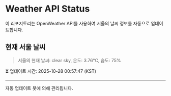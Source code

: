 
# Weather API Status

이 리포지토리는 OpenWeather API를 사용하여 서울의 날씨 정보를 자동으로 업데이트합니다.

## 현재 서울 날씨
> 서울의 현재 날씨: clear sky, 온도: 3.76°C, 습도: 75%

⏳ 업데이트 시간: 2025-10-28 00:57:47 (KST)

---
자동 업데이트 봇에 의해 관리됩니다.
